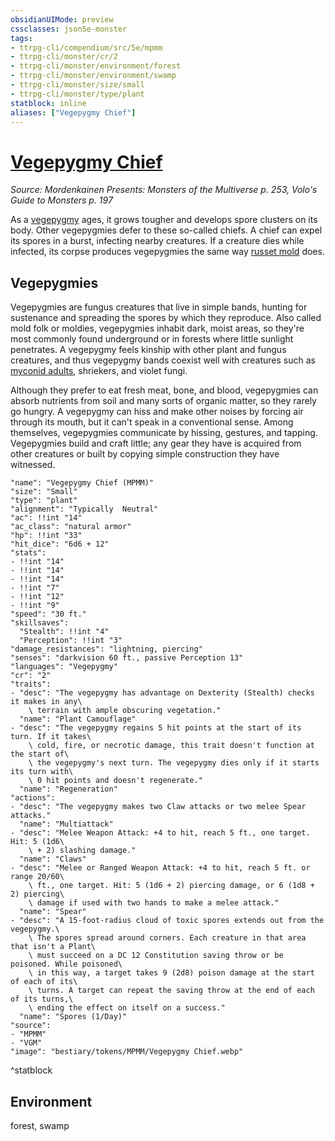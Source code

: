 ```yaml
---
obsidianUIMode: preview
cssclasses: json5e-monster
tags:
- ttrpg-cli/compendium/src/5e/mpmm
- ttrpg-cli/monster/cr/2
- ttrpg-cli/monster/environment/forest
- ttrpg-cli/monster/environment/swamp
- ttrpg-cli/monster/size/small
- ttrpg-cli/monster/type/plant
statblock: inline
aliases: ["Vegepygmy Chief"]
---
```

# [Vegepygmy Chief](3-Compendium\CLI\bestiary\plant/vegepygmy-chief-mpmm.md)
*Source: Mordenkainen Presents: Monsters of the Multiverse p. 253, Volo's Guide to Monsters p. 197*  

As a [vegepygmy](vegepygmy-mpmm.md) ages, it grows tougher and develops spore clusters on its body. Other vegepygmies defer to these so-called chiefs. A chief can expel its spores in a burst, infecting nearby creatures. If a creature dies while infected, its corpse produces vegepygmies the same way [russet mold](russet-mold-vgm.md) does.

## Vegepygmies

Vegepygmies are fungus creatures that live in simple bands, hunting for sustenance and spreading the spores by which they reproduce. Also called mold folk or moldies, vegepygmies inhabit dark, moist areas, so they're most commonly found underground or in forests where little sunlight penetrates. A vegepygmy feels kinship with other plant and fungus creatures, and thus vegepygmy bands coexist well with creatures such as [myconid adults](myconid-adult.md), shriekers, and violet fungi.

Although they prefer to eat fresh meat, bone, and blood, vegepygmies can absorb nutrients from soil and many sorts of organic matter, so they rarely go hungry. A vegepygmy can hiss and make other noises by forcing air through its mouth, but it can't speak in a conventional sense. Among themselves, vegepygmies communicate by hissing, gestures, and tapping. Vegepygmies build and craft little; any gear they have is acquired from other creatures or built by copying simple construction they have witnessed.

```statblock
"name": "Vegepygmy Chief (MPMM)"
"size": "Small"
"type": "plant"
"alignment": "Typically  Neutral"
"ac": !!int "14"
"ac_class": "natural armor"
"hp": !!int "33"
"hit_dice": "6d6 + 12"
"stats":
- !!int "14"
- !!int "14"
- !!int "14"
- !!int "7"
- !!int "12"
- !!int "9"
"speed": "30 ft."
"skillsaves":
  "Stealth": !!int "4"
  "Perception": !!int "3"
"damage_resistances": "lightning, piercing"
"senses": "darkvision 60 ft., passive Perception 13"
"languages": "Vegepygmy"
"cr": "2"
"traits":
- "desc": "The vegepygmy has advantage on Dexterity (Stealth) checks it makes in any\
    \ terrain with ample obscuring vegetation."
  "name": "Plant Camouflage"
- "desc": "The vegepygmy regains 5 hit points at the start of its turn. If it takes\
    \ cold, fire, or necrotic damage, this trait doesn't function at the start of\
    \ the vegepygmy's next turn. The vegepygmy dies only if it starts its turn with\
    \ 0 hit points and doesn't regenerate."
  "name": "Regeneration"
"actions":
- "desc": "The vegepygmy makes two Claw attacks or two melee Spear attacks."
  "name": "Multiattack"
- "desc": "Melee Weapon Attack: +4 to hit, reach 5 ft., one target. Hit: 5 (1d6\
    \ + 2) slashing damage."
  "name": "Claws"
- "desc": "Melee or Ranged Weapon Attack: +4 to hit, reach 5 ft. or range 20/60\
    \ ft., one target. Hit: 5 (1d6 + 2) piercing damage, or 6 (1d8 + 2) piercing\
    \ damage if used with two hands to make a melee attack."
  "name": "Spear"
- "desc": "A 15-foot-radius cloud of toxic spores extends out from the vegepygmy.\
    \ The spores spread around corners. Each creature in that area that isn't a Plant\
    \ must succeed on a DC 12 Constitution saving throw or be poisoned. While poisoned\
    \ in this way, a target takes 9 (2d8) poison damage at the start of each of its\
    \ turns. A target can repeat the saving throw at the end of each of its turns,\
    \ ending the effect on itself on a success."
  "name": "Spores (1/Day)"
"source":
- "MPMM"
- "VGM"
"image": "bestiary/tokens/MPMM/Vegepygmy Chief.webp"
```
^statblock

## Environment

forest, swamp